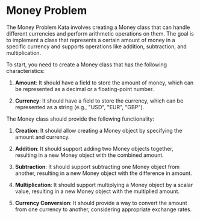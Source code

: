 # Money Problem

The Money Problem Kata involves creating a Money class that can handle different currencies and perform arithmetic operations on them. The goal is to implement a class that represents a certain amount of money in a specific currency and supports operations like addition, subtraction, and multiplication.

To start, you need to create a Money class that has the following characteristics:

1. **Amount**: It should have a field to store the amount of money, which can be represented as a decimal or a floating-point number.

2. **Currency**: It should have a field to store the currency, which can be represented as a string (e.g., "USD", "EUR", "GBP").

The Money class should provide the following functionality:

1. **Creation**: It should allow creating a Money object by specifying the amount and currency.

2. **Addition**: It should support adding two Money objects together, resulting in a new Money object with the combined amount.

3. **Subtraction**: It should support subtracting one Money object from another, resulting in a new Money object with the difference in amount.

4. **Multiplication**: It should support multiplying a Money object by a scalar value, resulting in a new Money object with the multiplied amount.

5. **Currency Conversion**: It should provide a way to convert the amount from one currency to another, considering appropriate exchange rates.
